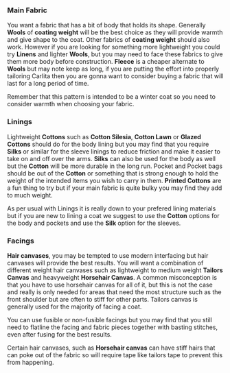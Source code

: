 ### Main Fabric

You want a fabric that has a bit of body that holds its shape. Generally **Wools** of **coating weight** will be the best choice as they will provide warmth and give shape to the coat. Other fabrics of **coating weight** should also work. However if you are looking for something more lightweight you could try **Linens** and lighter **Wools**, but you may need to face these fabrics to give them more body before construction. **Fleece** is a cheaper alternate to **Wools** but may note keep as long, if you are putting the effort into properly tailoring Carlita then you are gonna want to consider buying a fabric that will last for a long period of time.

<Note>

Remember that this pattern is intended to be a winter coat so you need to consider warmth when choosing your fabric.

</Note>

### Linings

Lightweight **Cottons** such as **Cotton Silesia**, **Cotton Lawn** or **Glazed Cottons** should do for the body lining but you may find that you require **Silks** or similar for the sleeve linings to reduce friction and make it easier to take on and off over the arms. **Silks** can also be used for the body as well but the **Cotton** will be more durable in the long run. Pocket and Pocket bags should be out of the **Cotton** or something that is strong enough to hold the weight of the intended items you wish to carry in them. **Printed Cottons** are a fun thing to try but if your main fabric is quite bulky you may find they add to much weight. 

<Tip>

As per usual with Linings it is really down to your prefered lining materials but if you are new to lining a coat we suggest to use the **Cotton** options for the body and pockets and use the **Silk** option for the sleeves.

</Tip>

### Facings

**Hair canvases**, you may be tempted to use modern interfacing but hair canvases will provide the best results. You will want a combination of different weight hair canvases such as lightweight to medium weight **Tailors Canvas** and heavyweight **Horsehair Canvas**.
A common misconception is that you have to use horsehair canvas for all of it, but this is not the case and really is only needed for areas that need the most structure such as the front shoulder but are often to stiff for other parts. Tailors canvas is generally used for the majority of facing a coat.

<Tip>

You can use fusible or non-fusible facings but you may find that you still need to flatline the facing and fabric pieces together with basting stitches, even after fusing for the best results.

</Tip>

<Note>

Certain hair canvases, such as **Horsehair canvas** can have stiff hairs that can poke out of the fabric so will require tape like tailors tape to prevent this from happening.

</Note>
